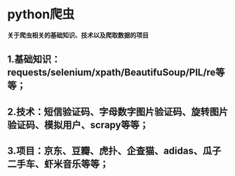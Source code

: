 # python爬虫

**关于爬虫相关的基础知识、技术以及爬取数据的项目**
## 1.基础知识：requests/selenium/xpath/BeautifuSoup/PIL/re等等；
## 2.技术：短信验证码、字母数字图片验证码、旋转图片验证码、模拟用户、scrapy等等；
## 3.项目：京东、豆瓣、虎扑、企查猫、adidas、瓜子二手车、虾米音乐等等；
